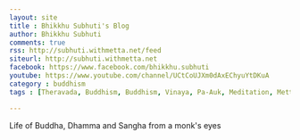 ```yaml
---
layout: site
title : Bhikkhu Subhuti's Blog
author: Bhikkhu Subhuti
comments: true
rss: http://subhuti.withmetta.net/feed
siteurl: http://subhuti.withmetta.net
facebook: https://www.facebook.com/bhikkhu.subhuti
youtube: https://www.youtube.com/channel/UCtCoUJXm0dAxEChyuYtDKuA
category : buddhism
tags : [Theravada, Buddhism, Buddhism, Vinaya, Pa-Auk, Meditation, Metta, Loving-Kindness, propagation, Inspiration]

---
```


Life of Buddha, Dhamma and Sangha from a monk's eyes

